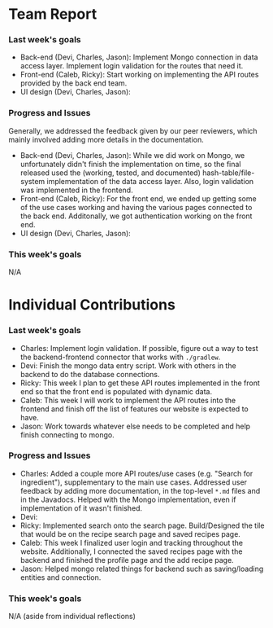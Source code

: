# Team Report

### Last week's goals

- Back-end (Devi, Charles, Jason): Implement Mongo connection in data access layer. Implement login validation for the routes that need it.
- Front-end (Caleb, Ricky): Start working on implementing the API routes provided by the back end team.
- UI design (Devi, Charles, Jason):

### Progress and Issues

Generally, we addressed the feedback given by our peer reviewers, which mainly involved adding more details in the documentation.

- Back-end (Devi, Charles, Jason): While we did work on Mongo, we unfortunately didn't finish the implementation on time, so the final released used the (working, tested, and documented) hash-table/file-system implementation of the data access layer. Also, login validation was implemented in the frontend.
- Front-end (Caleb, Ricky): For the front end, we ended up getting some of the use cases working and having the various pages connected to the back end. Additonally, we got authentication
working on the front end.
- UI design (Devi, Charles, Jason):

### This week's goals

N/A

# Individual Contributions

### Last week's goals

- Charles: Implement login validation. If possible, figure out a way to test the backend-frontend connector that works with `./gradlew`. 
- Devi: Finish the mongo data entry script. Work with others in the backend to do the database connections.
- Ricky: This week I plan to get these API routes implemented in the front end so that the front end is populated with dynamic data.
- Caleb: This week I will work to implement the API routes into the frontend and finish off the list of features our website is expected to have.
- Jason: Work towards whatever else needs to be completed and help finish connecting to mongo.

### Progress and Issues

- Charles: Added a couple more API routes/use cases (e.g. "Search for ingredient"), supplementary to the main use cases. Addressed user feedback by adding more documentation, in the top-level `*.md` files and in the Javadocs. Helped with the Mongo implementation, even if implementation of it wasn't finished.
- Devi: 
- Ricky: Implemented search onto the search page. Build/Designed the tile that would be on the recipe search page and saved recipes page.
- Caleb: This week I finalized user login and tracking throughout the website. Additionally, I connected the saved recipes page with the backend and finished the profile page and the add recipe page.
- Jason: Helped mongo related things for backend such as saving/loading entities and connection.

### This week's goals
N/A (aside from individual reflections)
